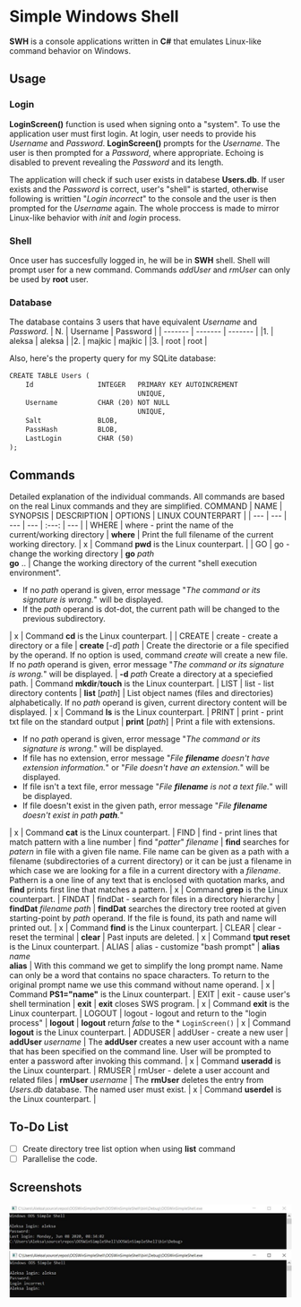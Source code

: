# Simple Windows Shell
**SWH** is a console applications written in **C#** that emulates Linux-like command behavior on Windows.
## Usage
### Login
**LoginScreen()** function is used when signing onto a "system". To use the application user must first login. At login, user needs to provide his *Username* and *Password*. **LoginScreen()** prompts for the *Username*. The user is then prompted for a *Password*, where appropriate. Echoing is disabled to prevent revealing the *Password* and its length.

The application will check if such user exists in databese **Users.db**. If user exists and the *Password* is correct, user's "shell" is started, otherwise following is writtien "*Login incorrect*" to the console and the user is then prompted for the *Username* again. The whole proccess is made to mirror Linux-like behavior with *init* and *login* process.

### Shell
Once user has succesfully logged in, he will be in **SWH** shell. Shell will prompt user for a new command. Commands *addUser* and *rmUser* can only be used by **root** user.

### Database
The database contains 3 users that have equivalent *Username* and *Password*.
| N. | Username | Password |
| ------- | ------- | ------- |
|1.       | aleksa  | aleksa  |
|2.       | majkic  | majkic  |
|3.       | root    | root    |

Also, here's the property query for my SQLite database:
~~~~
CREATE TABLE Users (
    Id                INTEGER   PRIMARY KEY AUTOINCREMENT
                                UNIQUE,
    Username          CHAR (20) NOT NULL
                                UNIQUE,
    Salt              BLOB,
    PassHash          BLOB,
    LastLogin         CHAR (50)
);
~~~~

## Commands
Detailed explanation of the individual commands. All commands are based on the real Linux commands and they are simplified.
COMMAND | NAME | SYNOPSIS | DESCRIPTION | OPTIONS | LINUX COUNTERPART |
| --- | --- | --- | --- | :---: | --- |
| WHERE | where - print the name of the current/working directory | **where** | Print the full filename of the current working directory. | x | Command **pwd** is the Linux counterpart. |
| GO | go - change the working directory | **go** *path*<br/>**go** .. | Change the working directory of the current "shell execution environment".<br/><ul><li>If no *path* operand is given, error message "*The command or its signature is wrong.*" will be displayed.</li><li>If the *path* operand is dot-dot, the current path will be changed to the previous subdirectory.</li></ul> | x | Command **cd** is the Linux counterpart. |
| CREATE | create - create a directory or a file | **create** [*-d*] *path* | Create the directorie or a file specified by the operand. If no option is used, command *create* will create a new file. If no *path* operand is given, error message "*The command or its signature is wrong.*" will be displayed. | **-d** *path* Create a directory at a speciefied path. | Command **mkdir**/**touch** is the Linux counterpart. |
LIST | list - list directory contents | **list** [*path*] | List object names (files and directories) alphabetically. If no *path* operand is given, current directory content will be displayed. | x | Command **ls** is the Linux counterpart. |
PRINT | print - print txt file on the standard output | **print** [*path*] | Print a file with extensions.<br/><ul><li>If no *path* operand is given, error message "*The command or its signature is wrong.*" will be displayed.</li><li>If file has no extension, error message "*File **filename** doesn't have extension information.*" or "*File doesn't have an extension.*" will be displayed.</li><li>If file isn't a text file, error message "*File **filename** is not a text file.*" will be displayed.</li><li>If file doesn't exist in the given path, error message "*File **filename** doesn't exist in path **path**.*"</li></ul> | x | Command **cat** is the Linux counterpart. |
FIND | find - print lines that match pattern with a line number | find "*patter*" *filename* | **find** searches for *patern* in file with a given file name. File name can be given as a path with a filename (subdirectories of a current directory) or it can be just a filename in which case we are looking for a file in a current directory with a *filename*. Pathern is a one line of any text that is enclosed with quotation marks, and **find** prints first line that matches a pattern. | x | Command **grep** is the Linux counterpart. |
FINDAT | findDat - search for files in a directory hierarchy | **findDat** *filename* *path* | **findDat** searches the directory tree rooted at given starting-point by *path* operand. If the file is found, its path and name will printed out. | x | Command **find** is the Linux counterpart. |
CLEAR | clear - reset the terminal | **clear** | Past inputs are deleted. | x | Command **tput reset** is the Linux counterpart. |
ALIAS | alias - customize "bash prompt" | **alias** *name*<br/>**alias** | With this command we get to simplify the long prompt name. Name can only be a word that contains no space characters. To return to the original prompt name we use this command without name operand. | x | Command **PS1="name"** is the Linux counterpart. |
EXIT | exit - cause user's shell termination | **exit** | **exit** closes SWS program. | x | Command **exit** is the Linux counterpart. |
LOGOUT | logout - logout and return to the "login process" | **logout** | **logout** return *false* to the * ````LoginScreen()```` | x | Command **logout** is the Linux counterpart. |
ADDUSER | addUser - create a new user | **addUser** *username* | The **addUser** creates a new user account with a name that has been specified on the command line. User will be prompted to enter a password after invoking this command. | x | Command **useradd** is the Linux counterpart. |
RMUSER | rmUser - delete a user account and related files | **rmUser** *username* | The **rmUser** deletes the entry from *Users.db* database. The named user must exist. | x | Command **userdel** is the Linux counterpart. |

## To-Do List
- [ ] Create directory tree list option when using **list** command
- [ ] Parallelise the code.

## Screenshots
<img src="https://github.com/AleksaMCode/Simple-Windows-Shell/blob/master/login-success.jpg?raw=true"><img>
<img src="https://github.com/AleksaMCode/Simple-Windows-Shell/blob/master/login-fail.jpg?raw=true"><img>
